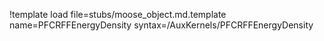 !template load file=stubs/moose_object.md.template name=PFCRFFEnergyDensity syntax=/AuxKernels/PFCRFFEnergyDensity